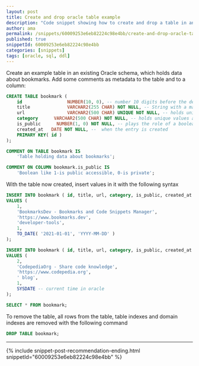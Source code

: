 ```yaml
---
layout: post
title: Create and drop oracle table example
description: "Code snippet showing how to create and drop a table in an oracle database"
author: ama
permalink: /snippets/60009253e6eb82224c98e4bb/create-and-drop-oracle-table-example
published: true
snippetId: 60009253e6eb82224c98e4bb
categories: [snippets]
tags: [oracle, sql, ddl]
---
```


Create an example table in an existing Oracle schema, which holds data about bookmarks.
 Add some comments as metadata to the table and to a column:

```sql
CREATE TABLE bookmark (
    id                 NUMBER(10, 0), -- number 10 digits before the decimal and 0 digits after the decimal
    title              VARCHAR2(255 CHAR) NOT NULL, -- String with a maximum length of 255 charachters
    url                VARCHAR2(500 CHAR) UNIQUE NOT NULL, -- holds unique values across the table data
    category      VARCHAR2(500 CHAR) NOT NULL, -- holds unique values across the table data
    is_public      NUMBER(1, 0) NOT NULL, -- plays the role of a boolean '0'-false, '1'-true ,
    created_at   DATE NOT NULL, --  when the entry is created
    PRIMARY KEY( id )
);

COMMENT ON TABLE bookmark IS
    'Table holding data about bookmarks';

COMMENT ON COLUMN bookmark.is_public IS
    'Boolean like 1-is public accessible, 0-is private';
```

With the table now created, insert values in it with the following syntax

```sql
INSERT INTO bookmark ( id, title, url, category, is_public, created_at )
VALUES (
    1,
    'BookmarksDev - Bookmarks and Code Snippets Manager',
    'https://www.bookmarks.dev',
    'developer-tools',
    1,
    TO_DATE( '2021-01-01', 'YYYY-MM-DD' )
);

INSERT INTO bookmark ( id, title, url, category, is_public, created_at )
VALUES (
    2,
    'CodepediaOrg - Share code knowledge',
    'https://www.codepedia.org',
    ' blog',
    1,
    SYSDATE -- current time in oracle
);

SELECT * FROM bookmark;
```

To remove the table, all rows from the table, table indexes and domain indexes are removed with the following command

```sql
DROP TABLE bookmark;
```

<hr/>

 {% include snippet-post-recommendation-ending.html snippetId="60009253e6eb82224c98e4bb" %}
